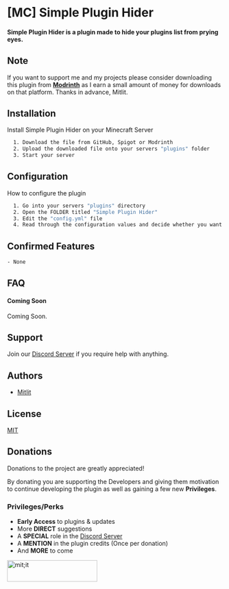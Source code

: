 
# [MC] Simple Plugin Hider

#### Simple Plugin Hider is a plugin made to hide your plugins list from prying eyes.

## Note

If you want to support me and my projects please consider downloading this plugin from **[Modrinth](https://modrinth.com/plugin/simple-plugin-hider)** as I earn a small amount of money for downloads on that platform. Thanks in advance, Mitlit.
## Installation

Install Simple Plugin Hider on your Minecraft Server

```bash
  1. Download the file from GitHub, Spigot or Modrinth
  2. Upload the downloaded file onto your servers "plugins" folder
  3. Start your server
```
    
## Configuration

How to configure the plugin

```bash
  1. Go into your servers "plugins" directory
  2. Open the FOLDER titled "Simple Plugin Hider"
  3. Edit the "config.yml" file
  4. Read through the configuration values and decide whether you want to change them or not
```
## Confirmed Features

```bash
- None
```

## FAQ

#### Coming Soon

Coming Soon.

## Support

Join our [Discord Server](https://discord.gg/yhns2dwSnc) if you require help with anything.


## Authors

- [Mitlit](https://www.github.com/itsmitlit)


## License

[MIT](https://choosealicense.com/licenses/mit/)


## Donations

Donations to the project are greatly appreciated!

By donating you are supporting the Developers and giving them motivation to continue developing the plugin as well as gaining a few new **Privileges**.

### Privileges/Perks


* **Early Access** to plugins & updates
* More **DIRECT** suggestions
* A **SPECIAL** role in the [Discord Server](https://discord.gg/yhns2dwSnc)
* A **MENTION** in the plugin credits (Once per donation)
* And **MORE** to come
<p><a href="https://ko-fi.com/mitlit"> <img align="left" src="https://cdn.ko-fi.com/cdn/kofi3.png?v=3" height="50" width="210" alt="mit;it" /></a></p><br><br>
